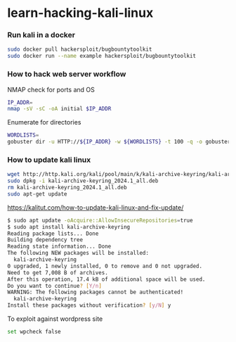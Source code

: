# learn-hacking-kali-linux

### Run kali in a docker
```bash
sudo docker pull hackersploit/bugbountytoolkit
sudo docker run --name example hackersploit/bugbountytoolkit
```

### How to hack web server workflow
NMAP check for ports and OS
```bash
IP_ADDR=
nmap -sV -sC -oA initial $IP_ADDR
```
Enumerate for directories
```bash
WORDLISTS=
gobuster dir -u HTTP://${IP_ADDR} -w ${WORDLISTS} -t 100 -q -o gobuster.txt
```
### How to update kali linux
```bash
wget http://http.kali.org/kali/pool/main/k/kali-archive-keyring/kali-archive-keyring_2024.1_all.deb
sudo dpkg -i kali-archive-keyring_2024.1_all.deb
rm kali-archive-keyring_2024.1_all.deb
sudo apt-get update
```
https://kalitut.com/how-to-update-kali-linux-and-fix-update/
```bash
$ sudo apt update -oAcquire::AllowInsecureRepositories=true
$ sudo apt install kali-archive-keyring
Reading package lists... Done
Building dependency tree       
Reading state information... Done
The following NEW packages will be installed:
  kali-archive-keyring
0 upgraded, 1 newly installed, 0 to remove and 0 not upgraded.
Need to get 7,008 B of archives.
After this operation, 17.4 kB of additional space will be used.
Do you want to continue? [Y/n] 
WARNING: The following packages cannot be authenticated!
  kali-archive-keyring
Install these packages without verification? [y/N] y
```
To exploit against wordpress site
```bash
set wpcheck false
```

